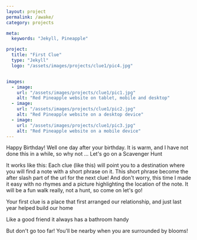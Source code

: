 ```yaml
---
layout: project
permalink: /awake/
category: projects

meta:
  keywords: "Jekyll, Pineapple"

project:
  title: "First Clue"
  type: "Jekyll"
  logo: "/assets/images/projects/clue1/pic4.jpg"


images:
  - image:
    url: "/assets/images/projects/clue1/pic1.jpg"
    alt: "Red Pineapple website on tablet, mobile and desktop"
  - image:
    url: "/assets/images/projects/clue1/pic2.jpg"
    alt: "Red Pineapple website on a desktop device"
  - image:
    url: "/assets/images/projects/clue1/pic3.jpg"
    alt: "Red Pineapple website on a mobile device"
---
```

<p>Happy Birthday! Well one day after your birthday. It is warm, and I have not done this in a while, so why not ... Let's go on a Scavenger Hunt</p>
<p></p>
<p>It works like this: Each clue (like this) will point you to a destination where you will find a note with a short phrase on it.  This short phrase become the after slash part of the url for the next clue!  And don't worry, this time I made it easy with no rhymes and a picture highlighting the location of the note.  It will be a fun walk really, not a hunt, so come on let's go!</p>
<p></p>
<p>Your first clue is a place that first arranged our relationship, and just last year helped build our home</p>
<p>Like a good friend it always has a bathroom handy</p>
<p>But don't go too far! You'll be nearby when you are surrounded by blooms!</p>
